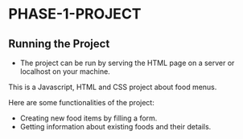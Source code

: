 # PHASE-1-PROJECT

## Running the Project

- The project can be run by serving the HTML page on a server or localhost on your machine.

This is a Javascript, HTML and CSS project about food menus.

Here are some functionalities of the project:
- Creating new food items by filling a form.
- Getting information about existing foods and their details.